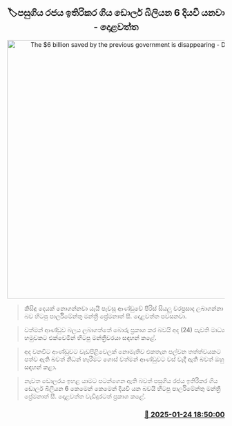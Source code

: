<p align='center'><b><h2 align='center' title='The $6 billion saved by the previous government is disappearing - Dolawatta'>🏷පසුගිය රජය ඉතිරිකර ගිය ඩොලර් බිලියන 6 දියවී යනවා - දොළවත්ත</h2></b></p>
<p align='center'><img src='https://helakuru.sgp1.cdn.digitaloceanspaces.com/esana/images/lib/dolawatta-press.jpg' width='600' alt='The $6 billion saved by the previous government is disappearing - Dolawatta'></p>

> කිසිඳු දෙයක් නොගන්නවා යැයි පැවසූ ආණ්ඩුවේ පිරිස් සියලු වරප්‍රසාද ලබාගන්නා බව හිටපු පාර්ලිමේන්තු මන්ත්‍රී ප්‍රේමනාත් සී. දොළවත්ත පවසනවා.

> වත්මන් ආණ්ඩුව බලය ලබාගත්තේ බොරු ප්‍රකාශ කර බවයි අද (24) පැවති මාධ්‍ය හමුවකට එක්වෙමින් හිටපු මන්ත්‍රීවරයා සඳහන් කළේ.

> අද වනවිට ආණ්ඩුවට වැඩපිළිවෙලක් නොමැතිව එකතැන පල්වන තත්ත්වයකට පත්ව ඇති බවත් නිධන් හෑරීමට ගොස් වත්මන් ආණ්ඩුවට වස් වැදී ඇති බවත් ඔහු සඳහන් කළා.

> නැවත ඩොලරය ඉහළ යාමට පටන්ගෙන ඇති බවත් පසුගිය රජය ඉතිරිකර ගිය ඩොලර් බිලියන 6 කෙමෙන් කෙමෙන් දියවී යන බවයි හිටපු පාර්ලිමේන්තු මන්ත්‍රී ප්‍රේමනාත් සී. දොළවත්ත වැඩිදුරටත් ප්‍රකාශ කළේ. 



<h3 align='right'><a href='https://www.helakuru.lk/esana/p/106863/'>📅 2025-01-24 18:50:00</a></h3>
